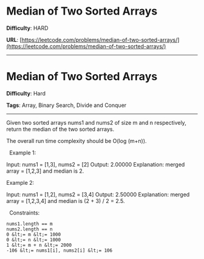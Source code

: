 # Median of Two Sorted Arrays

**Difficulty**: HARD

**URL**: [https://leetcode.com/problems/median-of-two-sorted-arrays/](https://leetcode.com/problems/median-of-two-sorted-arrays/)

---

# Median of Two Sorted Arrays

**Difficulty**: Hard

**Tags**: Array, Binary Search, Divide and Conquer

---

Given two sorted arrays nums1 and nums2 of size m and n respectively, return the median of the two sorted arrays.

The overall run time complexity should be O(log (m+n)).

&nbsp;
Example 1:


Input: nums1 = [1,3], nums2 = [2]
Output: 2.00000
Explanation: merged array = [1,2,3] and median is 2.


Example 2:


Input: nums1 = [1,2], nums2 = [3,4]
Output: 2.50000
Explanation: merged array = [1,2,3,4] and median is (2 + 3) / 2 = 2.5.


&nbsp;
Constraints:


	nums1.length == m
	nums2.length == n
	0 &lt;= m &lt;= 1000
	0 &lt;= n &lt;= 1000
	1 &lt;= m + n &lt;= 2000
	-106 &lt;= nums1[i], nums2[i] &lt;= 106



